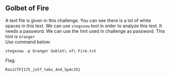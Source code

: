 ## Golbet of Fire

A text file is given in this challenge. You can see there is a lot of white spaces in this text. We can use `stegsnow` tool in order to analyze this text. It needs a password. We can use the hint used in challenge as password. This hint is `Granger`     
Use command below:  
```
stegsnow -p Granger Goblet\ of\ Fire.txt
```
Flag:  
```
RaziCTF{175_ju57_tabs_4nd_5p4c35}
```
